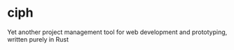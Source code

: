 # ciph
Yet another project management tool for web development and prototyping, written purely in Rust

